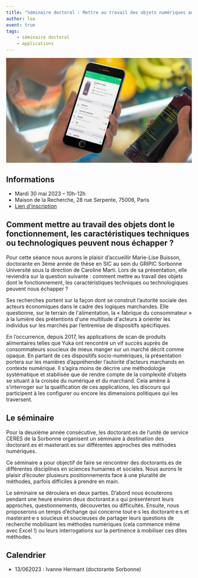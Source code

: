 ```yaml
---
title: "Séminaire doctoral : Mettre au travail des objets numériques au fonctionnement opaque"
author: lea
event: true
tags:
    - séminaire doctoral
    - applications
---
```


![](yuka.jpg)


## Informations

- Mardi 30 mai 2023 – 10h-12h
- Maison de la Recherche, 28 rue Serpente, 75006, Paris 
- [Lien d'inscription](https://framaforms.org/seminaire-doctoral-ceres-30052023-marie-lise-buisson-comment-mettre-au-travail-des-objets-dont-le)

## Comment mettre au travail des objets dont le fonctionnement, les caractéristiques techniques ou technologiques peuvent nous échapper ?

Pour cette séance nous aurons le plaisir d’accueillir Marie-Lise Buisson, doctorante en 3ème année de thèse en SIC au sein du GRIPIC Sorbonne Université sous la direction de Caroline Marti. Lors de sa présentation, elle reviendra sur la question suivante : comment mettre au travail des objets dont le fonctionnement, les caractéristiques techniques ou technologiques peuvent nous échapper ?

Ses recherches portent sur la façon dont se construit l’autorité sociale des acteurs économiques dans le cadre des logiques marchandes. Elle questionne, sur le terrain de l'alimentation, la « fabrique du consommateur » à la lumière des prétentions d'une multitude d'acteurs à orienter les individus sur les marchés par l’entremise de dispositifs spécifiques.
 
En l’occurrence, depuis 2017, les applications de scan de produits alimentaires telles que Yuka ont rencontré un vif succès auprès de consommateurs soucieux de mieux manger sur un marché décrit comme opaque. En partant de ces dispositifs socio-numériques, la présentation portera sur les manières d’appréhender l’autorité d’acteurs marchands en contexte numérique. Il s’agira moins de décrire une méthodologie systématique et stabilisée que de rendre compte de la complexité d’objets se situant à la croisée du numérique et du marchand. Cela amène à s’interroger sur la qualification de ces applications, les discours qui participent à les configurer ou encore les dimensions politiques qui les traversent.

## Le séminaire

Pour la deuxième année consécutive, les doctorant.es de l’unité de service CERES de la Sorbonne organisent un séminaire à destination des doctorant.es et masterant.es sur différentes approches des méthodes numériques.

Ce séminaire a pour objectif de faire se rencontrer des doctorants.es de différentes disciplines en sciences humaines et sociales. Nous aurons le plaisir d’écouter plusieurs positionnements face à une pluralité de méthodes, parfois difficiles à prendre en main.

Le séminaire se déroulera en deux parties. D’abord nous écouterons pendant une heure environ deux doctorant.e.s qui présenteront leurs approches, questionnements, découvertes ou difficultés. Ensuite, nous proposerons un temps d’échange qui concerne tout·e·s les doctorant·e·s et masterant·e·s soucieux et soucieuses de partager leurs questions de recherche mobilisant les méthodes numériques (cela commence même avec Excel !) ou leurs interrogations sur la pertinence à mobiliser ces dites méthodes.

## Calendrier 

- 13/062023 : Ivanne Hermant (doctorante Sorbonne)